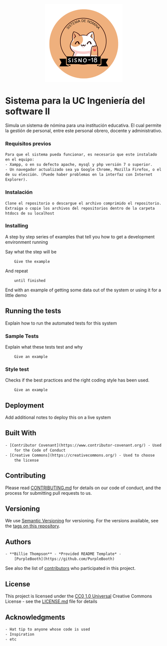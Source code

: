 
<p align="center">
	<img alt="Logo del sistema" src="https://github.com/rondon18/sistema_ing_soft_II/blob/main/sistema/img/sisno-18.png" width="250" height="250">
</p>

# Sistema para la UC Ingeniería del software II

Simula un sistema de nómina para una institución educativa. 
El cual permite la gestión de personal, entre este personal obrero, docente y administrativo.



### Requisitos previos

	Para que el sistema pueda funcionar, es necesario que este instalado en el equipo:
	- Xampp, o en su defecto apache, mysql y php versión 7 o superior.
	- Un navegador actualizado sea ya Google Chrome, Mozilla Firefox, o el de su elección. (Puede haber problemas en la interfaz con Internet Explorer).


### Instalación

	Clone el repositorio o descargue el archivo comprimido el repositorio. Extraiga o copie los archivos del repositorios dentro de la carpeta htdocs de su localhost


### Installing

A step by step series of examples that tell you how to get a development
environment running

Say what the step will be

		Give the example

And repeat

		until finished

End with an example of getting some data out of the system or using it
for a little demo

## Running the tests

Explain how to run the automated tests for this system

### Sample Tests

Explain what these tests test and why

		Give an example

### Style test

Checks if the best practices and the right coding style has been used.

		Give an example

## Deployment

Add additional notes to deploy this on a live system

## Built With

	- [Contributor Covenant](https://www.contributor-covenant.org/) - Used
		for the Code of Conduct
	- [Creative Commons](https://creativecommons.org/) - Used to choose
		the license

## Contributing

Please read [CONTRIBUTING.md](CONTRIBUTING.md) for details on our code
of conduct, and the process for submitting pull requests to us.

## Versioning

We use [Semantic Versioning](http://semver.org/) for versioning. For the versions
available, see the [tags on this
repository](https://github.com/PurpleBooth/a-good-readme-template/tags).

## Authors

	- **Billie Thompson** - *Provided README Template* -
		[PurpleBooth](https://github.com/PurpleBooth)

See also the list of
[contributors](https://github.com/PurpleBooth/a-good-readme-template/contributors)
who participated in this project.

## License

This project is licensed under the [CC0 1.0 Universal](LICENSE.md)
Creative Commons License - see the [LICENSE.md](LICENSE.md) file for
details

## Acknowledgments

	- Hat tip to anyone whose code is used
	- Inspiration
	- etc
